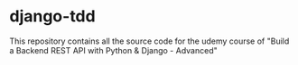 # django-tdd
This repository contains all the source code for the udemy course of "Build a Backend REST API with Python &amp; Django - Advanced"
